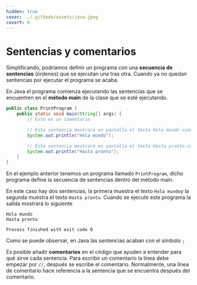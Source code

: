 ```yaml
---
hidden: true
cover: ../.gitbook/assets/java.jpeg
coverY: 0
---
```


# Sentencias y comentarios

Simplificando, podríamos definir un programa con una **secuencia de sentencias** (órdenes) que se ejecutan una tras otra. Cuando ya no quedan sentencias por ejecutar el programa se acaba.

En Java el programa comienza ejecutando las sentencias que se encuentren en el **método main** de la clase que se esté ejecutando.

```java
public class PrintProgram {
    public static void main(String[] args) {
        // Esto es un comentario

        // Esta sentencia mostrará en pantalla el texto Hola mundo cuando se invoque
        System.out.println("Hola mundo");

        // Esta sentencia mostrará en pantalla el texto Hasta pronto cuando se invoque
        System.out.println("Hasta pronto");
    }
}

```

En el ejemplo anterior tenemos un programa llamado `PrintProgram`, dicho programa define la secuencia de sentencias dentro del método main.

En este caso hay dos sentencias, la primera muestra el texto `Hola mundo`y la segunda muestra el texto `Hasta pronto`. Cuando se ejecute este programa la salida mostrará lo siguiente

```
Hola mundo
Hasta pronto

Process finished with exit code 0
```

Como se puede observar, en Java las sentencias acaban con el símbolo `;`

Es posible añadir **comentarios** en el código que ayuden a entender para qué sirve cada sentencia. Para escribir un comentario la línea debe empezar por `//`, después se escribe el comentario. Normalmente, una línea de comentario hace referencia a la sentencia que se encuentra después del comentario.
